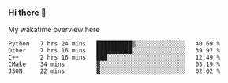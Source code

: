 ### Hi there 👋

<!--
**Jassy930/Jassy930** is a ✨ _special_ ✨ repository because its `README.md` (this file) appears on your GitHub profile.

Here are some ideas to get you started:

- 🔭 I’m currently working on ...
- 🌱 I’m currently learning ...
- 👯 I’m looking to collaborate on ...
- 🤔 I’m looking for help with ...
- 💬 Ask me about ...
- 📫 How to reach me: ...
- 😄 Pronouns: ...
- ⚡ Fun fact: ...
-->

My wakatime overview here
<!--START_SECTION:waka-->
```text
Python   7 hrs 24 mins   ██████████▒░░░░░░░░░░░░░░   40.69 % 
Other    7 hrs 16 mins   ██████████░░░░░░░░░░░░░░░   39.97 % 
C++      2 hrs 16 mins   ███░░░░░░░░░░░░░░░░░░░░░░   12.49 % 
CMake    34 mins         ▓░░░░░░░░░░░░░░░░░░░░░░░░   03.19 % 
JSON     22 mins         ▓░░░░░░░░░░░░░░░░░░░░░░░░   02.02 % 
```
<!--END_SECTION:waka-->
